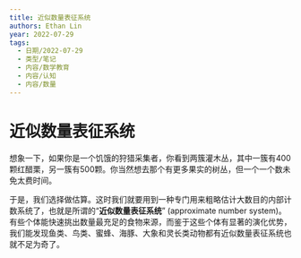 ```yaml
---
title: 近似数量表征系统
authors: Ethan Lin
year: 2022-07-29 
tags:
  - 日期/2022-07-29 
  - 类型/笔记 
  - 内容/数学教育 
  - 内容/认知 
  - 内容/数量 
---
```



# 近似数量表征系统






想象一下，如果你是一个饥饿的狩猎采集者，你看到两簇灌木丛，其中一簇有400颗红醋栗，另一簇有500颗。你当然想去那个有更多果实的树丛，但一个一个数未免太费时间。

于是，我们选择做估算。这时我们就要用到一种专门用来粗略估计大数目的内部计数系统了，也就是所谓的“**近似数量表征系统**” (approximate number system)。有些个体能快速挑出数量最充足的食物来源，而鉴于这些个体有显著的演化优势，我们能发现鱼类、鸟类、蜜蜂、海豚、大象和灵长类动物都有近似数量表征系统也就不足为奇了。